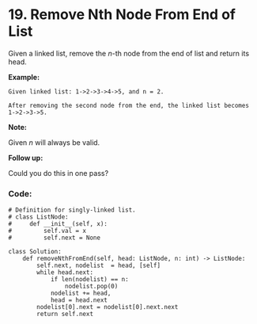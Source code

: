 # 19. Remove Nth Node From End of List

Given a linked list, remove the _n_-th node from the end of list and return its head.

**Example:**

```text
Given linked list: 1->2->3->4->5, and n = 2.

After removing the second node from the end, the linked list becomes 1->2->3->5.
```

**Note:**

Given _n_ will always be valid.

**Follow up:**

Could you do this in one pass?

### Code:

```text
# Definition for singly-linked list.
# class ListNode:
#     def __init__(self, x):
#         self.val = x
#         self.next = None

class Solution:
    def removeNthFromEnd(self, head: ListNode, n: int) -> ListNode:
        self.next, nodelist  = head, [self]
        while head.next:
            if len(nodelist) == n:
                nodelist.pop(0)
            nodelist += head,
            head = head.next
        nodelist[0].next = nodelist[0].next.next 
        return self.next
        
```

